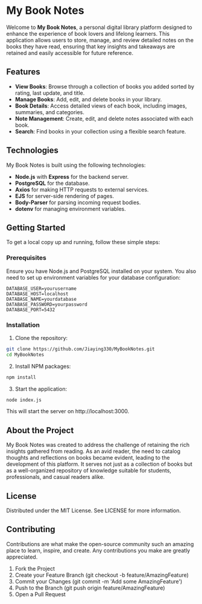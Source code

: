 # My Book Notes

Welcome to **My Book Notes**, a personal digital library platform designed to enhance the experience of book lovers and lifelong learners. This application allows users to store, manage, and review detailed notes on the books they have read, ensuring that key insights and takeaways are retained and easily accessible for future reference.

## Features

- **View Books**: Browse through a collection of books you added sorted by rating, last update, and title.
- **Manage Books**: Add, edit, and delete books in your library.
- **Book Details**: Access detailed views of each book, including images, summaries, and categories.
- **Note Management**: Create, edit, and delete notes associated with each book.
- **Search**: Find books in your collection using a flexible search feature.

## Technologies

My Book Notes is built using the following technologies:

- **Node.js** with **Express** for the backend server.
- **PostgreSQL** for the database.
- **Axios** for making HTTP requests to external services.
- **EJS** for server-side rendering of pages.
- **Body-Parser** for parsing incoming request bodies.
- **dotenv** for managing environment variables.

## Getting Started

To get a local copy up and running, follow these simple steps:

### Prerequisites

Ensure you have Node.js and PostgreSQL installed on your system. You also need to set up environment variables for your database configuration:

```env
DATABASE_USER=yourusername
DATABASE_HOST=localhost
DATABASE_NAME=yourdatabase
DATABASE_PASSWORD=yourpassword
DATABASE_PORT=5432
```

### Installation
1. Clone the repository:
```bash
git clone https://github.com/Jiaying330/MyBookNotes.git
cd MyBookNotes
```
2. Install NPM packages:
```bash
npm install
```
3. Start the application:
```bash
node index.js
```
This will start the server on http://localhost:3000.

## About the Project
My Book Notes was created to address the challenge of retaining the rich insights gathered from reading. As an avid reader, the need to catalog thoughts and reflections on books became evident, leading to the development of this platform. It serves not just as a collection of books but as a well-organized repository of knowledge suitable for students, professionals, and casual readers alike.

## License
Distributed under the MIT License. See LICENSE for more information.

## Contributing
Contributions are what make the open-source community such an amazing place to learn, inspire, and create. Any contributions you make are greatly appreciated.

1. Fork the Project
2. Create your Feature Branch (git checkout -b feature/AmazingFeature)
3. Commit your Changes (git commit -m 'Add some AmazingFeature')
4. Push to the Branch (git push origin feature/AmazingFeature)
5. Open a Pull Request
